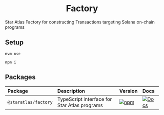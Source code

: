 <div align="center">  
  <h1>Factory</h1>
</div>

Star Atlas Factory for constructing Transactions targeting Solana on-chain programs

## Setup

```
nvm use

npm i
```

## Packages

| Package | Description | Version | Docs |
| :-- | :-- | :--| :-- |
| `@staratlas/factory` | TypeScript interface for Star Atlas programs | [![npm](https://img.shields.io/npm/v/@staratlas/factory.svg?color=blue)](https://www.npmjs.com/package/@staratlas/factory) | [![Docs](https://img.shields.io/badge/docs-typedoc-blue)](https://staratlasmeta.github.io/factory/index.html) |
